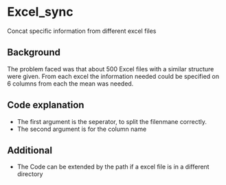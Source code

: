 # Excel_sync
Concat specific information from different excel files

## Background
The problem faced was that about 500 Excel files with a similar structure were given. From each excel the information needed
could be specified on 6 columns from each the mean was needed.


## Code explanation
- The first argument is the seperator, to split the filenmane correctly.
- The second argument is for the column name

## Additional
- The Code can be extended by the path if a excel file is in a different directory

